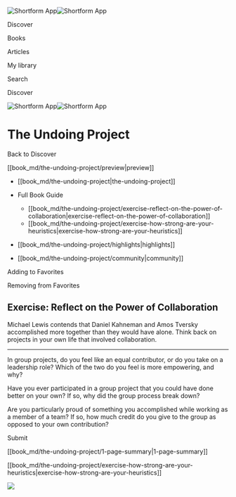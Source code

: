 ![Shortform App](/img/logo.36a2399e.svg)![Shortform App](/img/logo-dark.70c1b072.svg)

Discover

Books

Articles

My library

Search

Discover

![Shortform App](/img/logo.36a2399e.svg)![Shortform App](/img/logo-dark.70c1b072.svg)

# The Undoing Project

Back to Discover

[[book_md/the-undoing-project/preview|preview]]

  * [[book_md/the-undoing-project|the-undoing-project]]
  * Full Book Guide

    * [[book_md/the-undoing-project/exercise-reflect-on-the-power-of-collaboration|exercise-reflect-on-the-power-of-collaboration]]
    * [[book_md/the-undoing-project/exercise-how-strong-are-your-heuristics|exercise-how-strong-are-your-heuristics]]
  * [[book_md/the-undoing-project/highlights|highlights]]
  * [[book_md/the-undoing-project/community|community]]



Adding to Favorites 

Removing from Favorites 

## Exercise: Reflect on the Power of Collaboration

Michael Lewis contends that Daniel Kahneman and Amos Tversky accomplished more together than they would have alone. Think back on projects in your own life that involved collaboration.

* * *

In group projects, do you feel like an equal contributor, or do you take on a leadership role? Which of the two do you feel is more empowering, and why?

Have you ever participated in a group project that you could have done better on your own? If so, why did the group process break down?

Are you particularly proud of something you accomplished while working as a member of a team? If so, how much credit do you give to the group as opposed to your own contribution?

Submit 

[[book_md/the-undoing-project/1-page-summary|1-page-summary]]

[[book_md/the-undoing-project/exercise-how-strong-are-your-heuristics|exercise-how-strong-are-your-heuristics]]

![](https://bat.bing.com/action/0?ti=56018282&Ver=2&mid=0c693120-f77b-45a9-91cb-1d5341718a7f&sid=1711133063fa11eebdec89a8b8ae3bbc&vid=171147a063fa11eea7440fcfeb230d96&vids=0&msclkid=N&pi=0&lg=en-US&sw=800&sh=600&sc=24&nwd=1&tl=Shortform%20%7C%20Book&p=https%3A%2F%2Fwww.shortform.com%2Fapp%2Fbook%2Fthe-undoing-project%2Fexercise-reflect-on-the-power-of-collaboration&r=&lt=302&evt=pageLoad&sv=1&rn=889713)

